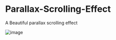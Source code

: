 # Parallax-Scrolling-Effect

A Beautiful parallax scrolling effect

![image](https://github.com/user-attachments/assets/5e8ebdfe-f46f-412e-9d11-30053b62bb65)
